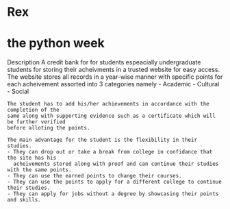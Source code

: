 # Rex
# the python week

Description 
    A credit bank for for students espeacially undergraduate students for storing their 
    acheivments in a trusted website for easy access. The website stores all records in a 
    year-wise manner with specific points for each acheivement assorted into 3 categories namely
    - Academic
    - Cultural
    - Social

    The student has to add his/her achievements in accordance with the completion of the 
    same along with supporting evidence such as a certificate which will be further verified 
    before alloting the points.

    The main advantage for the student is the flexibility in their studies. 
    - They can drop out or take a break from college in confidance that the site has his 
      acheivements stored along with proof and can continue their studies with the same points.
    - They can use the earned points to change their courses.
    - They can use the points to apply for a different college to continue their studies.
    - They can apply for jobs without a degree by showcasing their points and skills. 
